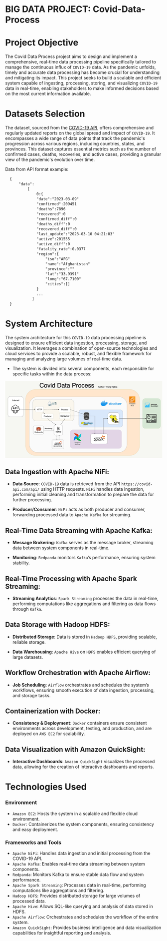 # BIG DATA PROJECT: Covid-Data-Process
# Project Objective
The Covid Data Process project aims to design and implement a comprehensive, real-time data processing pipeline specifically tailored to manage the continuous influx of `COVID-19` data. As the pandemic unfolds, timely and accurate data processing has become crucial for understanding and mitigating its impact. This project seeks to build a scalable and efficient system capable of ingesting, processing, storing, and visualizing `COVID-19` data in real-time, enabling stakeholders to make informed decisions based on the most current information available.

# Datasets Selection
The dataset, sourced from the [COVID-19 API](https://covid-api.com/api), offers comprehensive and regularly updated reports on the global spread and impact of `COVID-19`. It encompasses a wide range of data points that track the pandemic's progression across various regions, including countries, states, and provinces. This dataset captures essential metrics such as the number of confirmed cases, deaths, recoveries, and active cases, providing a granular view of the pandemic's evolution over time.

Data from API format example:
  ```
    {
        "data":
            [
                0:{
                "date":"2023-03-09"
                "confirmed":209451
                "deaths":7896
                "recovered":0
                "confirmed_diff":0
                "deaths_diff":0
                "recovered_diff":0
                "last_update":"2023-03-10 04:21:03"
                "active":201555
                "active_diff":0
                "fatality_rate":0.0377
                "region":{
                    "iso":"AFG"
                    "name":"Afghanistan"
                    "province":""
                    "lat":"33.9391"
                    "long":"67.7100"
                    "cities":[]
                }
                ...
              ]
    }
  ```
# System Architecture
The system architecture for this `COVID-19` data processing pipeline is designed to ensure efficient data ingestion, processing, storage, and visualization. It leverages a combination of open-source technologies and cloud services to provide a scalable, robust, and flexible framework for managing and analyzing large volumes of real-time data.

- The system is divided into several components, each responsible for specific tasks within the data process:

<center>
    <img src="image/arch.jpeg" width="900" />
</center>

## Data Ingestion with Apache NiFi:

- **Data Source**: `COVID-19` data is retrieved from the API `https://covid-api.com/api/` using HTTP requests. `NiFi` handles data ingestion, performing initial cleaning and transformation to prepare the data for further processing.

- **Producer/Consumer**: `NiFi` acts as both producer and consumer, forwarding processed data to `Apache Kafka` for streaming.

## Real-Time Data Streaming with Apache Kafka:

- **Message Brokering**: `Kafka` serves as the message broker, streaming data between system components in real-time.

- **Monitoring**: `Redpanda` monitors `Kafka`’s performance, ensuring system stability.

## Real-Time Processing with Apache Spark Streaming:

- **Streaming Analytics**: `Spark Streaming` processes the data in real-time, performing computations like aggregations and filtering as data flows through `Kafka`.

## Data Storage with Hadoop HDFS:

- **Distributed Storage**: Data is stored in `Hadoop HDFS`, providing scalable, reliable storage.

- **Data Warehousing**: `Apache Hive` on `HDFS` enables efficient querying of large datasets.

## Workflow Orchestration with Apache Airflow:

- **Job Scheduling**: `Airflow` orchestrates and schedules the system’s workflows, ensuring smooth execution of data ingestion, processing, and storage tasks.

## Containerization with Docker:

- **Consistency & Deployment**: `Docker` containers ensure consistent environments across development, testing, and production, and are deployed on `AWS EC2` for scalability.

## Data Visualization with Amazon QuickSight:

- **Interactive Dashboards**: `Amazon QuickSight` visualizes the processed data, allowing for the creation of interactive dashboards and reports.

# Technologies Used

### **Environment**

- `Amazon EC2`: Hosts the system in a scalable and flexible cloud environment.
- `Docker`: Containerizes the system components, ensuring consistency and easy deployment.
  
### **Frameworks and Tools**

- `Apache NiFi`: Handles data ingestion and initial processing from the COVID-19 API.
- `Apache Kafka`: Enables real-time data streaming between system components.
- `Redpanda`: Monitors Kafka to ensure stable data flow and system performance.
- `Apache Spark Streaming`: Processes data in real-time, performing computations like aggregations and filtering.
- `Hadoop HDFS`: Provides distributed storage for large volumes of processed data.
- `Apache Hive`: Allows SQL-like querying and analysis of data stored in HDFS.
- `Apache Airflow`: Orchestrates and schedules the workflow of the entire system.
- `Amazon QuickSight`: Provides business intelligence and data visualization capabilities for insightful reporting and analysis.
